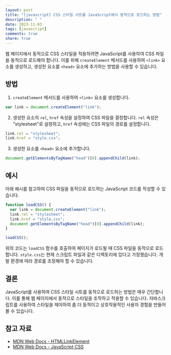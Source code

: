 ```yaml
---
layout: post
title: "[javascript] CSS 스타일 시트를 JavaScript에서 동적으로 로드하는 방법"
description: " "
date: 2023-11-03
tags: [javascript]
comments: true
share: true
---
```


웹 페이지에서 동적으로 CSS 스타일을 적용하려면 JavaScript를 사용하여 CSS 파일을 동적으로 로드해야 합니다. 이를 위해 `createElement` 메서드를 사용하여 `<link>` 요소를 생성하고, 생성한 요소를 `<head>` 요소에 추가하는 방법을 사용할 수 있습니다.

## 방법
1. `createElement` 메서드를 사용하여 `<link>` 요소를 생성합니다.
   
```javascript
var link = document.createElement("link");
```

2. 생성한 요소의 `rel`, `href` 속성을 설정하여 CSS 파일을 결정합니다. `rel` 속성은 "stylesheet"로 설정하고, `href` 속성에는 CSS 파일의 경로를 설정합니다.
   
```javascript
link.rel = "stylesheet";
link.href = "style.css";
```

3. 생성한 요소를 `<head>` 요소에 추가합니다.
   
```javascript
document.getElementsByTagName("head")[0].appendChild(link);
```

## 예시
아래 예시를 참고하여 CSS 파일을 동적으로 로드하는 JavaScript 코드를 작성할 수 있습니다.

```javascript
function loadCSS() {
  var link = document.createElement("link");
  link.rel = "stylesheet";
  link.href = "style.css";
  document.getElementsByTagName("head")[0].appendChild(link);
}

loadCSS();
```

위의 코드는 `loadCSS` 함수를 호출하여 페이지가 로드될 때 CSS 파일을 동적으로 로드합니다. `style.css`는 현재 스크립트 파일과 같은 디렉토리에 있다고 가정했습니다. 개발 환경에 따라 경로를 조정해야 할 수 있습니다.

## 결론
JavaScript를 사용하여 CSS 스타일 시트를 동적으로 로드하는 방법은 매우 간단합니다. 이를 통해 웹 페이지에서 동적으로 스타일을 조작하고 적용할 수 있습니다. 자바스크립트를 사용하여 스타일을 제어하여 좀 더 동적이고 상호작용적인 사용자 경험을 만들어 볼 수 있습니다.

## 참고 자료
- [MDN Web Docs - HTMLLinkElement](https://developer.mozilla.org/en-US/docs/Web/API/HTMLLinkElement)
- [MDN Web Docs - JavaScript CSS](https://developer.mozilla.org/en-US/docs/Web/JavaScript/CSS)